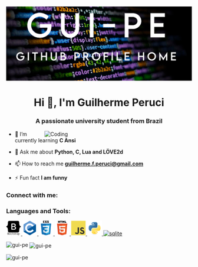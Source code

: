 [![MasterHead](https://github.com/gUI-pe/MyGame/blob/main/programming-language-coding-banner-compilation-css-technology-210006161.png)](https://github.com/gUI-pe/MyGame/blob/main/programming-language-coding-banner-compilation-css-technology-210006161.png)
<h1 align="center">Hi 👋, I'm Guilherme Peruci</h1>
<h3 align="center">A passionate university student from Brazil</h3>
<img align="right" alt="Coding" width="400" src="https://cdn.dribbble.com/users/1162077/screenshots/3848914/programmer.gif">

- 🌱 I’m currently learning **C Ansi**

- 💬 Ask me about **Python, C, Lua and LÖVE2d**

- 📫 How to reach me **guilherme.f.peruci@gmail.com**

- ⚡ Fun fact **I am funny**

<h3 align="left">Connect with me:</h3>
<p align="left">
</p>

<h3 align="left">Languages and Tools:</h3>
<p align="left"> <a href="https://getbootstrap.com" target="_blank" rel="noreferrer"> <img src="https://raw.githubusercontent.com/devicons/devicon/master/icons/bootstrap/bootstrap-plain-wordmark.svg" alt="bootstrap" width="40" height="40"/> </a> <a href="https://www.cprogramming.com/" target="_blank" rel="noreferrer"> <img src="https://raw.githubusercontent.com/devicons/devicon/master/icons/c/c-original.svg" alt="c" width="40" height="40"/> </a> <a href="https://www.w3schools.com/css/" target="_blank" rel="noreferrer"> <img src="https://raw.githubusercontent.com/devicons/devicon/master/icons/css3/css3-original-wordmark.svg" alt="css3" width="40" height="40"/> </a> <a href="https://www.w3.org/html/" target="_blank" rel="noreferrer"> <img src="https://raw.githubusercontent.com/devicons/devicon/master/icons/html5/html5-original-wordmark.svg" alt="html5" width="40" height="40"/> </a> <a href="https://developer.mozilla.org/en-US/docs/Web/JavaScript" target="_blank" rel="noreferrer"> <img src="https://raw.githubusercontent.com/devicons/devicon/master/icons/javascript/javascript-original.svg" alt="javascript" width="40" height="40"/> </a> <a href="https://www.python.org" target="_blank" rel="noreferrer"> <img src="https://raw.githubusercontent.com/devicons/devicon/master/icons/python/python-original.svg" alt="python" width="40" height="40"/> </a> <a href="https://www.sqlite.org/" target="_blank" rel="noreferrer"> <img src="https://www.vectorlogo.zone/logos/sqlite/sqlite-icon.svg" alt="sqlite" width="40" height="40"/> </a> </p>

<p><img align="left" src="https://github-readme-stats.vercel.app/api/top-langs?username=gui-pe&show_icons=true&locale=en&layout=compact" alt="gui-pe" /></p>

<p>&nbsp;<img align="center" src="https://github-readme-stats.vercel.app/api?username=gui-pe&show_icons=true&locale=en" alt="gui-pe" /></p>

<p><img align="center" src="https://github-readme-streak-stats.herokuapp.com/?user=gui-pe&" alt="gui-pe" /></p>

